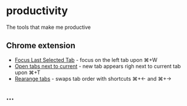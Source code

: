 # productivity
The tools that make me productive

## Chrome extension
* [Focus Last Selected Tab](https://chrome.google.com/webstore/detail/ajnianifcggmdojhnmjichjmnjpplcha) - focus on the left tab upon ⌘+W
* [Open tabs next to current](https://github.com/sblask/webextension-open-tabs-next-to-current) - new tab appears righ next to current tab upon ⌘+T
* [Rearange tabs](https://chrome.google.com/webstore/detail/ccnnhhnmpoffieppjjkhdakcoejcpbga) - swaps tab order with shortcuts ⌘+← and ⌘+→

## ...

